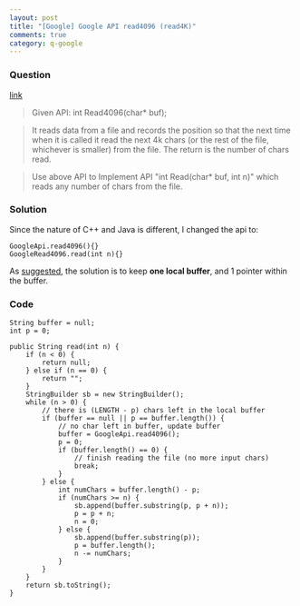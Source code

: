 ```yaml
---
layout: post
title: "[Google] Google API read4096 (read4K)"
comments: true
category: q-google
---
```


### Question

[link](http://www.careercup.com/question?id=14424684)

> Given API: int Read4096(char\* buf);

> It reads data from a file and records the position so that the next time when it is called it read the next 4k chars (or the rest of the file, whichever is smaller) from the file. The return is the number of chars read.

> Use above API to Implement API "int Read(char\* buf, int n)" which reads any number of chars from the file.

### Solution

Since the nature of C++ and Java is different, I changed the api to:

    GoogleApi.read4096(){}
    GoogleRead4096.read(int n){}

As [suggested](http://www.careercup.com/question?id=14424684), the solution is to keep **one local buffer**, and 1 pointer within the buffer.

### Code

    String buffer = null;
    int p = 0;

    public String read(int n) {
    	if (n < 0) {
    		return null;
    	} else if (n == 0) {
    		return "";
    	}
    	StringBuilder sb = new StringBuilder();
    	while (n > 0) {
    		// there is (LENGTH - p) chars left in the local buffer
    		if (buffer == null || p == buffer.length()) {
    			// no char left in buffer, update buffer
    			buffer = GoogleApi.read4096();
    			p = 0;
    			if (buffer.length() == 0) {
    				// finish reading the file (no more input chars)
    				break;
    			}
    		} else {
    			int numChars = buffer.length() - p;
    			if (numChars >= n) {
    				sb.append(buffer.substring(p, p + n));
    				p = p + n;
    				n = 0;
    			} else {
    				sb.append(buffer.substring(p));
    				p = buffer.length();
    				n -= numChars;
    			}
    		}
    	}
    	return sb.toString();
    }
